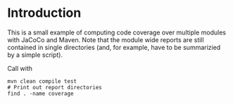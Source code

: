 # Introduction

This is a small example of computing code coverage over multiple modules with JaCoCo and Maven. Note that the module
wide reports are still contained in single directories (and, for example, have to be summarizied by a simple script).

Call with

    mvn clean compile test
    # Print out report directories
    find . -name coverage

